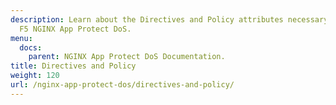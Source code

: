 ```yaml
---
description: Learn about the Directives and Policy attributes necessary to configure
  F5 NGINX App Protect DoS.
menu:
  docs:
    parent: NGINX App Protect DoS Documentation.
title: Directives and Policy
weight: 120
url: /nginx-app-protect-dos/directives-and-policy/
---
```

